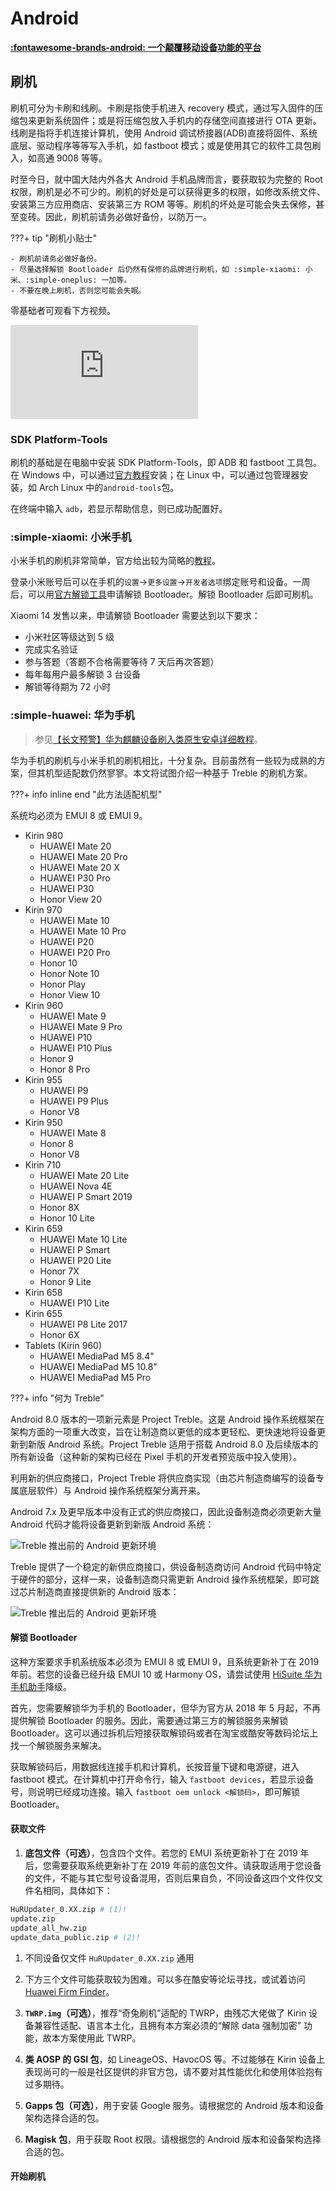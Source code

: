 # Android

[**:fontawesome-brands-android: 一个颠覆移动设备功能的平台**](https://www.android.com/)

## 刷机

刷机可分为卡刷和线刷。卡刷是指使手机进入 recovery 模式，通过写入固件的压缩包来更新系统固件；或是将压缩包放入手机内的存储空间直接进行 OTA 更新。线刷是指将手机连接计算机，使用 Android 调试桥接器(ADB)直接将固件、系统底层、驱动程序等等写入手机，如 fastboot 模式；或是使用其它的软件工具包刷入，如高通 9008 等等。

时至今日，就中国大陆内外各大 Android 手机品牌而言，要获取较为完整的 Root 权限，刷机是必不可少的。刷机的好处是可以获得更多的权限，如修改系统文件、安装第三方应用商店、安装第三方 ROM 等等。刷机的坏处是可能会失去保修，甚至变砖。因此，刷机前请务必做好备份，以防万一。

???+ tip "刷机小贴士"

    - 刷机前请务必做好备份。
    - 尽量选择解锁 Bootloader 后仍然有保修的品牌进行刷机，如 :simple-xiaomi: 小米、:simple-oneplus: 一加等。
    - 不要在晚上刷机，否则您可能会失眠。

零基础者可观看下方视频。

![type:video](https://player.bilibili.com/player.html?aid=640532086&bvid=BV1BY4y1H7Mc&cid=571263354&page=1&autoplay=false)

### SDK Platform-Tools

刷机的基础是在电脑中安装 SDK Platform-Tools，即 ADB 和 fastboot 工具包。在 Windows 中，可以通过[官方教程](https://developer.android.com/studio/releases/platform-tools)安装；在 Linux 中，可以通过包管理器安装，如 Arch Linux 中的`android-tools`包。

在终端中输入 `adb`，若显示帮助信息，则已成功配置好。

### :simple-xiaomi: 小米手机

小米手机的刷机非常简单，官方给出较为简略的[教程](https://www.mi.com/service/support)。

登录小米账号后可以在手机的`设置`→`更多设置`→`开发者选项`绑定账号和设备。一周后，可以用[官方解锁工具](http://www.miui.com/unlock/download.html)申请解锁 Bootloader。解锁 Bootloader 后即可刷机。

Xiaomi 14 发售以来，申请解锁 Bootloader 需要达到以下要求：

- 小米社区等级达到 5 级
- 完成实名验证
- 参与答题（答题不合格需要等待 7 天后再次答题）
- 每年每用户最多解锁 3 台设备
- 解锁等待期为 72 小时

### :simple-huawei: 华为手机

> 参见[【长文预警】华为麒麟设备刷入类原生安卓详细教程](https://www.bilibili.com/read/cv16978084/)。

华为手机的刷机与小米手机的刷机相比，十分复杂。目前虽然有一些较为成熟的方案，但其机型适配数仍然寥寥。本文将试图介绍一种基于 Treble 的刷机方案。

???+ info inline end "此方法适配机型"

  系统均必须为 EMUI 8 或 EMUI 9。

  - Kirin 980
    - HUAWEI Mate 20
    - HUAWEI Mate 20 Pro
    - HUAWEI Mate 20 X
    - HUAWEI P30 Pro
    - HUAWEI P30
    - Honor View 20
  - Kirin 970
    - HUAWEI Mate 10
    - HUAWEI Mate 10 Pro
    - HUAWEI P20
    - HUAWEI P20 Pro
    - Honor 10
    - Honor Note 10
    - Honor Play
    - Honor View 10
  - Kirin 960
    - HUAWEI Mate 9
    - HUAWEI Mate 9 Pro
    - HUAWEI P10
    - HUAWEI P10 Plus
    - Honor 9
    - Honor 8 Pro
  - Kirin 955
    - HUAWEI P9
    - HUAWEI P9 Plus
    - Honor V8
  - Kirin 950
    - HUAWEI Mate 8
    - Honor 8
    - Honor V8
  - Kirin 710
    - HUAWEI Mate 20 Lite
    - HUAWEI Nova 4E
    - HUAWEI P Smart 2019
    - Honor 8X
    - Honor 10 Lite
  - Kirin 659
    - HUAWEI Mate 10 Lite
    - HUAWEI P Smart
    - HUAWEI P20 Lite
    - Honor 7X
    - Honor 9 Lite
  - Kirin 658
    - HUAWEI P10 Lite
  - Kirin 655
    - HUAWEI P8 Lite 2017
    - Honor 6X
  - Tablets (Kirin 960)
    - HUAWEI MediaPad M5 8.4"
    - HUAWEI MediaPad M5 10.8"
    - HUAWEI MediaPad M5 Pro

???+ info "何为 Treble"

  Android 8.0 版本的一项新元素是 Project Treble。这是 Android 操作系统框架在架构方面的一项重大改变，旨在让制造商以更低的成本更轻松、更快速地将设备更新到新版 Android 系统。Project Treble 适用于搭载 Android 8.0 及后续版本的所有新设备（这种新的架构已经在 Pixel 手机的开发者预览版中投入使用）。

  利用新的供应商接口，Project Treble 将供应商实现（由芯片制造商编写的设备专属底层软件）与 Android 操作系统框架分离开来。

  Android 7.x 及更早版本中没有正式的供应商接口，因此设备制造商必须更新大量 Android 代码才能将设备更新到新版 Android 系统：

  ![Treble 推出前的 Android 更新环境](https://source.android.com/static/docs/core/architecture/images/treble_blog_before.png?)

  Treble 提供了一个稳定的新供应商接口，供设备制造商访问 Android 代码中特定于硬件的部分，这样一来，设备制造商只需更新 Android 操作系统框架，即可跳过芯片制造商直接提供新的 Android 版本：

  ![Treble 推出后的 Android 更新环境](https://source.android.com/static/docs/core/architecture/images/treble_blog_after.png)

#### 解锁 Bootloader

这种方案要求手机系统版本必须为 EMUI 8 或 EMUI 9，且系统更新补丁在 2019 年前。若您的设备已经升级 EMUI 10 或 Harmony OS，请尝试使用 [HiSuite 华为手机助手](https://consumer.huawei.com/cn/support/hisuite/)降级。

首先，您需要解锁华为手机的 Bootloader，但华为官方从 2018 年 5 月起，不再提供解锁 Bootloader 的服务。因此，需要通过第三方的解锁服务来解锁 Bootloader。这可以通过拆机后短接获取解锁码或者在淘宝或酷安等数码论坛上找一个解锁服务来解决。

获取解锁码后，用数据线连接手机和计算机，长按音量下键和电源键，进入 fastboot 模式。在计算机中打开命令行，输入 `fastboot devices`，若显示设备号，则说明已经成功连接。输入 `fastboot oem unlock <解锁码>`，即可解锁 Bootloader。

#### 获取文件

1. **底包文件（可选）**，包含四个文件。若您的 EMUI 系统更新补丁在 2019 年后，您需要获取系统更新补丁在 2019 年前的底包文件。请获取适用于您设备的文件，不能与其它型号设备混用，否则后果自负，不同设备这四个文件仅文件名相同，具体如下：

  ``` bash
  HuRUpdater_0.XX.zip # (1)!
  update.zip
  update_all_hw.zip
  update_data_public.zip # (2)!
  ```

  1. 不同设备仅文件 `HuRUpdater_0.XX.zip` 通用
  2. 下方三个文件可能获取较为困难。可以多在酷安等论坛寻找，或试着访问 [Huawei Firm Finder](https://professorjtj.github.io/)。

2. **`TWRP.img`（可选）**，推荐“奇兔刷机”适配的 TWRP，由残芯大佬做了 Kirin 设备兼容性适配、语言本土化，且拥有本方案必须的“解除 data 强制加密” 功能，故本方案使用此 TWRP。
3. **类 AOSP 的 GSI 包**，如 LineageOS、HavocOS 等。不过能够在 Kirin 设备上表现尚可的一般是社区提供的非官方包，请不要对其性能优化和使用体验抱有过多期待。
4. **Gapps 包（可选）**，用于安装 Google 服务。请根据您的 Android 版本和设备架构选择合适的包。
5. **Magisk 包**，用于获取 Root 权限。请根据您的 Android 版本和设备架构选择合适的包。

#### 开始刷机